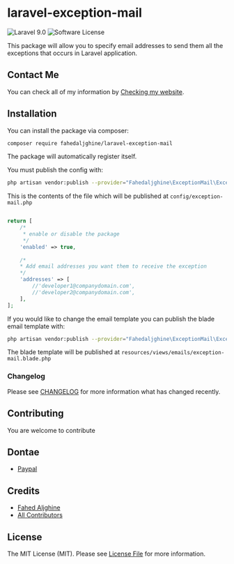 # laravel-exception-mail

![Laravel 9.0](https://img.shields.io/badge/Laravel-9.0-f4645f.svg)
![Software License](https://img.shields.io/badge/license-MIT-brightgreen.svg?style=flat-square)

This package will allow you to specify email addresses to send them all the exceptions that occurs in Laravel application.

## Contact Me

You can check all of my information
by [Checking my website](https://fahedaljghine.com/).

## Installation

You can install the package via composer:
``` bash
composer require fahedaljghine/laravel-exception-mail
```

The package will automatically register itself.

You must publish the config with:

```bash
php artisan vendor:publish --provider="Fahedaljghine\ExceptionMail\ExceptionMailServiceProvider" --tag="config"
```

This is the contents of the file which will be published at `config/exception-mail.php`

```php

return [
    /*
     * enable or disable the package
     */
    'enabled' => true,
    
    /*
    * Add email addresses you want them to receive the exception
    */
    'addresses' => [
        //'developer1@companydomain.com',
        //'developer2@companydomain.com',
    ],
];
```


If you would like to change the email template you can publish the blade email template with:

```bash
php artisan vendor:publish --provider="Fahedaljghine\ExceptionMail\ExceptionMailServiceProvider" --tag="blade"
```

The blade template will be published at `resources/views/emails/exception-mail.blade.php`

### Changelog

Please see [CHANGELOG](CHANGELOG.md) for more information what has changed recently.

## Contributing

You are welcome to contribute

## Dontae
 - [Paypal](https://www.paypal.com/donate/?hosted_button_id=MSKWTL27YPFDW)
 
## Credits

- [Fahed Aljghine](https://github.com/fahedaljghine)
- [All Contributors](../../contributors)

## License

The MIT License (MIT). Please see [License File](LICENSE) for more information.
